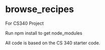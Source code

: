 # browse_recipes

For CS340 Project

Run npm install to get node_modules

All code is based on the CS 340 starter code.
